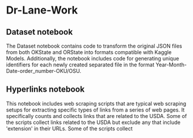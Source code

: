 # Dr-Lane-Work

## Dataset notebook
The Dataset notebook contains code to transform the original JSON files from both OKState and ORState into formats compatible with Kaggle Models. Additionally, the notebook includes code for generating unique identifiers for each newly created separated file in the format Year-Month-Date-order_number-OKU/OSU.

## Hyperlinks notebook
This notebook includes web scraping scripts that are typical web scraping setups for extracting specific types of links from a series of web pages. It specifically counts and collects links that are related to the USDA. Some of the scripts collect links related to the USDA but exclude any that include 'extension' in their URLs. Some of the scripts collect
